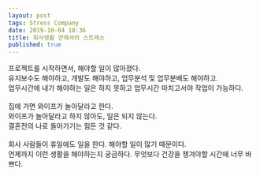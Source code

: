 ```yaml
---
layout: post
tags: Stress Company
date: 2019-10-04 18:36
title: 회사생활 안에서의 스트레스
published: true
---
```

프로젝트를 시작하면서, 해야할 일이 많아졌다.<br>
유지보수도 해야하고, 개발도 해야하고, 업무분석 및 업무분배도 해야하고.<br>
업무시간에 내가 해야하는 일은 하지 못하고 업무시간 마치고서야 작업이 가능하다.<br>
<br>
집에 가면 와이프가 놀아달라고 한다.<br>
와이프가 놀아달라고 하지 않아도, 일은 되지 않는다.<br>
결혼전의 나로 돌아가기는 힘든 것 같다.<br>
<br>
회사 사람들이 휴일에도 일을 한다. 해야할 일이 많기 때문이다.<br>
언제까지 이런 생활을 해야하는지 궁금하다. 무엇보다 건강을 챙겨야할 시간에 너무 바쁘다.
